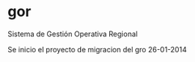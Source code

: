 gor
===

Sistema de Gestión Operativa Regional


Se inicio el proyecto de migracion del gro 26-01-2014
